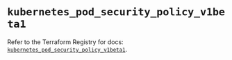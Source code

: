 # `kubernetes_pod_security_policy_v1beta1`

Refer to the Terraform Registry for docs: [`kubernetes_pod_security_policy_v1beta1`](https://registry.terraform.io/providers/hashicorp/kubernetes/2.28.0/docs/resources/pod_security_policy_v1beta1).
